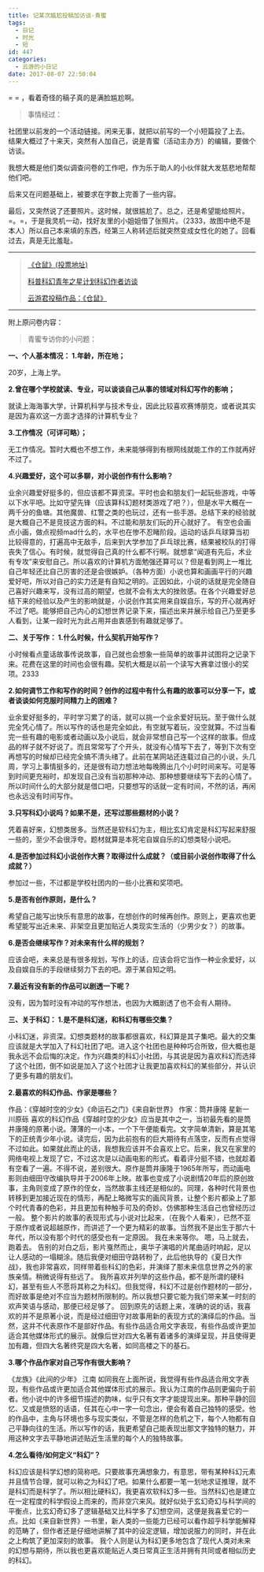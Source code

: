 ```yaml
---
title: 记某次尴尬投稿加访谈-青蜜
tags:
  - 日记
  - 时光
  - 短
id: 447
categories:
  - 云游的小日记
date: 2017-08-07 22:50:04
---
```


= = ，看着奇怪的稿子真的是满脸尴尬啊。

<!-- more -->

> 事情经过：

社团里以前发的一个活动链接。闲来无事，就把以前写的一个小短篇投了上去。
结果大概过了十来天，突然有人加自己，说是青蜜（活动主办方）的编辑，要做个访谈。

我想大概是他们类似调查问卷的工作吧，作为乐于助人的小伙伴就大发慈悲地帮帮他们吧。

后来又在问题基础上，被要求在字数上完善了一些内容。

最后，又突然说了还要照片。这时候，就很尴尬了。总之，还是希望能给照片。=。=，于是我灵机一动，找好友里的小姐姐借了张照片。（2333，故图中绝不是本人）所以自己本来填的东西，经第三人称转述后就突然变成女性化的她了。回看过去，真是无比羞耻。

* * *
> [《仓鼠》(投票地址)](http://sci.kpcswa.org.cn/index/show/id/91)
> 
>   [科普科幻青年之星计划科幻作者访谈](https://mp.weixin.qq.com/s?__biz=MzIzNjI0MDg5NQ==&amp;mid=2653968745&amp;idx=1&amp;sn=2d362c7689b3c198bb05a4397c918c82&amp;chksm=f31e13f9c4699aeff5851c6d5ba1a46dc6a8e09aca3e98c7a9aa882a91de71b05b4cfec8c806&amp;mpshare=1&amp;scene=1&amp;srcid=0807OCTLvw6fUwJFr27MJcJ3&amp;key=73b938db81aca5b365f0e23eceed8a6c1903ac4155734de502703a4a0b88ba9d785b1aeb8cd27e6d4a50b63be6049e0c5c6fccf93728eee405cc52041f57856bbbc436b85b5dfa6d309f2d42c4471e67&amp;ascene=1&amp;uin=MjI2NTI4MTA0MQ%3D%3D&amp;devicetype=Windows-QQBrowser&amp;version=61030006&amp;pass_ticket=4zEM%2BpWP3Z0bzwPomr4ZZEyYqZpzTM%2FzKRGwrLwnennTr579PmAebeT5jLQLfmBZ)
> 
>   [云游君投稿作品：《仓鼠》](https://mp.weixin.qq.com/s?__biz=MzIzNjI0MDg5NQ==&amp;mid=2653968745&amp;idx=2&amp;sn=980c86786480fd2e3d6d6c29792f4ff3&amp;chksm=f31e13f9c4699aef115f6c0cedac786e6a495cd6161694dbf56a5b1ebc05ddf1d97951bfbd9a&amp;mpshare=1&amp;scene=1&amp;srcid=080700zwQcLo1VC7Au61cQdL&amp;key=73b938db81aca5b3ac6933f8b0b992bcd51cb2cebeb951f92fc7383c4c594437e76826f05839505415674bf2848a7b0a016378473fd8af61e53b585ae473735b41be7d64bfc50af79bf881f3db890d85&amp;ascene=1&amp;uin=MjI2NTI4MTA0MQ%3D%3D&amp;devicetype=Windows-QQBrowser&amp;version=61030006&amp;pass_ticket=4zEM%2BpWP3Z0bzwPomr4ZZEyYqZpzTM%2FzKRGwrLwnennTr579PmAebeT5jLQLfmBZ)

* * *

附上原问卷内容：

> 青蜜专访你的小问题：

**一、个人基本情况：
1.年龄，所在地；**

20岁，上海上学。

**2.曾在哪个学校就读、专业，可以谈谈自己从事的领域对科幻写作的影响；**

就读上海海事大学，计算机科学与技术专业，因此比较喜欢赛博朋克，或者说其实是因为喜欢这一方面才选择的计算机专业？

**3.工作情况（可详可略）；**

无工作情况。暂时大概也不想工作，未来能够得到有根网线就能工作的工作就再好不过了。

**4.兴趣爱好，这个可以多聊，对小说创作有什么影响？**

业余兴趣爱好挺多的，但应该都不算资深。平时也会和朋友们一起玩些游戏，中等以下水平吧。比如守望先锋（应该算科幻题材类游戏了吧？），但是水平大概在一两千分的鱼塘。其他魔兽、红警之类的也玩过，还有一些手游。总结下来的经验就是大概自己不是竞技这方面的料。不过能和朋友们玩的开心就好了。
有空也会画点小画，做点视频mad什么的，水平也在惨不忍睹阶段。运动的话乒乓球算当初比较得意的，打遍高中无敌手，后来到大学参加了乒乓球比赛，结果被校队的打得丧失了信心。有时候，就觉得自己真的什么都不行啊。就想拿“闻道有先后，术业有专攻”来安慰自己。所以喜欢的计算机方面勉强还算可以？但是看到网上一堆比自己年轻还比自己厉害的还是会很嫉妒。（各种方面）小说也算和画画平行的兴趣爱好吧，所以对自己的实力还是有自知之明的。正因如此，小说的话就是完全随自己喜好兴趣来写，没有过高的期望，也就不会有太大的挫败感。在各个兴趣爱好总结下来的经验以及产生的影响就是，小说创作其实用来自娱自乐，写的开心就再好不过了吧。能够把自己内心的幻想世界记录下来，描述出来并展示给自己乃至更多人看到，让某一段时光为此占用并由衷感到有趣就足够了。

**二、关于写作：
1.什么时候，什么契机开始写作？**

小时候看点童话故事传说故事，自己就也会想象一些简单的故事并试图将之记录下来。花费在这里的时间也会很有趣。契机大概是以前一个读写大赛拿过很小的奖项。2333

**2.如何调节工作和写作的时间？创作的过程中有什么有趣的故事可以分享一下，或者谈谈如何克服时间精力上的困难？**

业余爱好挺多的，平时学习累了的话，就可以挑一个业余爱好玩玩。至于做什么就完全凭心情了。所以写作的话也是完全如此，有空就写着玩，没空就算。不过当看完一些有趣的电影或者动画以及小说后，就会非常想自己写一个这样的故事。但成品的样子就不好说了。而且常常写了个开头，就没有心情写下去了，等到下次有空再想写的时候却已经完全搞不清头绪了。此前在某网站还连载过自己的小说，头几周，学习上事情挺多的，还是很有动力想法地每晚腾出几个小时时间来写。可是等到时间更充裕时，却发现自己没有当初那种冲动、那种想要继续写下去的心情了。所以时间什么的大部分就是借口吧，只要想写的话就一定有时间，不然的话，再闲也永远没有时间写作。

**3.只写科幻小说吗？如果不是，还写过那些题材的小说？**

凭着喜好来，幻想类居多。当然还是软科幻为主，相比玄幻肯定是科幻写起来舒服一些的，至少不会很浮夸。题材就算是本死宅自娱自乐的幻想类轻小说吧。

**4.是否参加过科幻小说创作大赛？取得过什么成就？（或目前小说创作取得了什么成就？）**

参加过一些，不过都是学校社团内的一些小比赛和奖项吧。

**5.是否有创作原则，是什么？**

希望自己能写出快乐有意思的故事，在想创作的时候再创作。原则上，更喜欢也更希望能写出近未来、非架空且更加贴近人类现实生活的（少男少女？）的故事。

**6.是否会继续写作？对未来有什么样的规划？**

应该会吧，未来总是有很多规划，写作上的话，应该会将它当作一种业余爱好，以及自娱自乐的手段继续努力下去的吧。源于某自知之明。

**7.最近有没有新的作品可以剧透一下呢？**

没有，因为暂时没有冲动的写作想法，也因为大概剧透了也不会有人期待。

**三、关于科幻：
1.是不是科幻迷，和科幻有哪些交集？**

小科幻迷，非资深。幻想类题材的故事都很喜欢，科幻算是其子集吧。最大的交集应该就是大学加入了科幻社团了吧。进入这个社团也是种种巧合所致，但大概也是我永远不会后悔的决定。作为兴趣类的科幻小社团，与其说是因为喜欢科幻而选择了这个社团，倒不如说是加入了这个社团才让我更加喜欢科幻的某些部分，并认识了更多有趣的朋友们。

**2.最喜欢的科幻作品、作家是哪些？**

作品：《穿越时空的少女》《命运石之门》《来自新世界》
作家：筒井康隆 星新一 川原砾
喜欢的科幻作品《穿越时空的少女》应当是其中之一，当初最先看的是筒井康隆的原著小说。薄薄的一小本，一个下午便能看完。文字简单清新，算是其笔下的正统青少年小说。读完后，因为此前抱有的巨大期待有点落空，反而有点觉得不过如此。如果就此而止的话，我想我应该并不会喜欢上它。后来，我又在家里的网络电视上发现了它，不过这次是以动画电影的形式。看着评分挺不错，也就趁着有空看了一遍。不得不说，差别很大。原作是筒井康隆于1965年所写，而动画电影则由细田守改编执导并于2006年上映。故事也变成了小说剧情20年后的原创故事，主角则变成了原作的侄女，当然故事主线还是相似的。同理，各种时代背景也转移到更加接近现在的情形，再配上略微写实的画风背景，让整个影片都染上了那个时代青春的色彩，并且更加有种触手可及的奇妙。仿佛那种生活自己也曾经历过一般。
整个影片的故事的表现形式与小说对比起来，（在我个人看来），已然不亚于原作或者说超越原作，而讲述了一个更为精彩的故事。当然我不是出生于那六十年代，所以没有那个时代的感受也有一定原因。
我在未来等你。
嗯，马上就去，跑着去。
告别的对白之后，影片戛然而止，奥华子演唱的片尾曲适时响起，足以让人感动的一塌糊涂。随后我便对细田守路转粉了，此后他执导的《夏日大作战》，我也非常喜欢，同样带着些科幻的色彩，并演绎了那未来信息世界之外的家族亲情。稍微说得有些远了。
我所喜欢并列举的这些作品，都不是所谓的硬科幻，甚至有些人不愿将其称之为科幻。但我觉得，科幻不过是创作题材的一部分，而好故事是绝对不应当为题材所限制的。所以我想只要它能为我们带来某一时刻的欢声笑语与感动，那便已经足够了。
回到原先的话题上来，准确的说的话，我喜欢的并不是原著小说，而是经过细田守对故事用新的表现方式的演绎后的作品。当然，这并不代表原作不是部好作品。有些作品适合用文字表现，有些作品或许更加适合其他媒体形式的展示。就像后世对四大名著有着诸多的演绎呈现，并且使得更加有趣，但四大名著终究是四大名著，如同高楼之下的基石。

**3.哪个作品作家对自己写作有很大影响？**

《龙族》《此间的少年》 江南
如同我在上面所说，我觉得有些作品适合用文字表现，有些作品或许更加适合其他媒体形式的展示。我认为江南的作品则更偏向于前者。他小说中的许多细节描述的韵味，似乎只有文字才能提现出来。那种平静的回忆、又或是愤怒的话语，任其在心中一字一句念出，便会有着自己独特的感受。他的作品中，主角与环境也多与现实类似，不管是怎样的危机之下，每个人物都有自己平静向往的生活。所以写作的话，我更希望自己能表现出那文字独特的魅力，并用这种文字去平静地讲述贴近生活里的每个人的独特故事。

**4.怎么看待/如何定义“科幻”？**

科幻应该是科学幻想的简称吧。只要故事充满想象力，有意思，带有某种科幻元素并且情节合理，就可以称之为科幻了吧。如果什么都要一笔一划地求证推理，就不是科幻而是科学了。所以相比硬科幻，我更喜欢软科幻多一些。当然科幻也是建立在一定程度的科学假设上而来的，而非空穴来风。就好似处于玄幻奇幻与科学间的平衡点，比玄幻奇幻多了逻辑基础又比科学多了幻想空间，这便是我喜爱它的一点。比如《来自新世界》一书里，新人类的一些能力已经可以看作超乎科学能解释的范畴了，但作者还是仔细地讲解了其中的设定逻辑，增加说服力的同时，并在此之上构筑了更加深刻的故事。
我个人则是认为科幻更多地包含了现代人类对未来的幻想与期待，所以我也更喜欢能贴近人类日常真正生活并拥有共同或者相似历史的科幻。
